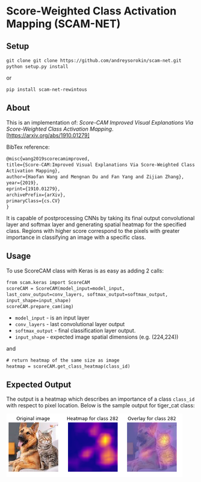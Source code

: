 # Score-Weighted Class Activation Mapping (SCAM-NET)

## Setup

    git clone git clone https://github.com/andreysorokin/scam-net.git
    python setup.py install
    
or    
    
    pip install scam-net-rewintous

## About
This is an implementation of: <cite data-cite="wang2019scorecamimproved">Score-CAM Improved Visual Explanations Via Score-Weighted Class Activation Mapping</cite>.
[https://arxiv.org/abs/1910.01279]

BibTex reference:

    @misc{wang2019scorecamimproved,
    title={Score-CAM:Improved Visual Explanations Via Score-Weighted Class Activation Mapping},
    author={Haofan Wang and Mengnan Du and Fan Yang and Zijian Zhang},
    year={2019},
    eprint={1910.01279},
    archivePrefix={arXiv},
    primaryClass={cs.CV}
	}

It is capable of postprocessing CNNs by taking its final output convolutional layer and softmax layer and generating spatial heatmap for the specified class.
Regions with higher score correspond to the pixels with greater importance in classifying an image with a specific class.


## Usage

To use ScoreCAM class with Keras is as easy as adding 2 calls:

    from scam.keras import ScoreCAM
    scoreCAM = ScoreCAM(model_input=model_input, last_conv_output=conv_layers, softmax_output=softmax_output, input_shape=input_shape)
    scoreCAM.prepare_cam(img)

* `model_input` - is an input layer
* `conv_layers` - last convolutional layer output 
* `softmax_output` - final classification layer output.
* `input_shape` - expected image spatial dimensions (e.g. (224,224))


and
    
    # return heatmap of the same size as image
    heatmap = scoreCAM.get_class_heatmap(class_id)

## Expected Output

The output is a heatmap which describes an importance of a class `class_id` with respect to pixel location.
Below is the sample output for tiger_cat class:

![cat_dog_3_heatmap](images/cat_dog_3_out.png?raw=true "cat_dog_3_heatmap")